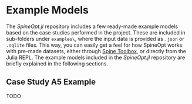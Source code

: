 # Example Models

The *SpineOpt.jl* repository includes a few ready-made example models based on the case studies performed in the project.
These are included in sub-folders under `examples\`, where the input data is provided as `.json` or `.sqlite` files.
This way, you can easily get a feel for how SpineOpt works with pre-made datasets,
either through [Spine Toolbox](https://github.com/Spine-project/Spine-Toolbox), or directly from the Julia REPL.
The example models included in the *SpineOpt.jl* repository are briefly explained in the following sections.

## Case Study A5 Example

TODO